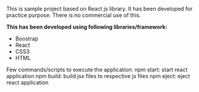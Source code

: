 This is sample project based on React js library.
It has been developed for practice purpose. There is no commercial use
of this.

**This has been developed using following libraries/framework:**
- Boostrap
- React
- CSS3
- HTML

Few commands/scripts to execute the application:
npm start: start react application
npm build: build jsx files to respective js files
npm eject: eject react application
